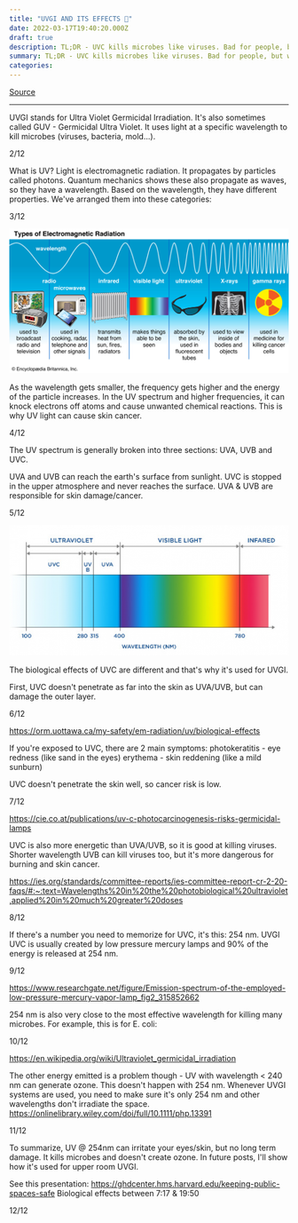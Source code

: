 ```yaml
---
title: "UVGI AND ITS EFFECTS 🧵"
date: 2022-03-17T19:40:20.000Z
draft: true
description: TL;DR - UVC kills microbes like viruses. Bad for people, but won't kill you. This post explains what UVGI is and what it does, not how it's used. If you want to know how it's used, see this
summary: TL;DR - UVC kills microbes like viruses. Bad for people, but won't kill you. This post explains what UVGI is and what it does, not how it's used. If you want to know how it's used, see this
categories:
---
```

[Source](https://twitter.com/joeyfox85/status/1504543175297359885)

---

UVGI stands for Ultra Violet Germicidal Irradiation. It's also sometimes called GUV - Germicidal Ultra Violet. It uses light at a specific wavelength to kill microbes (viruses, bacteria, mold...).

2/12

What is UV?
Light is electromagnetic radiation. It propagates by particles called photons. Quantum mechanics shows these also propagate as waves, so they have a wavelength. Based on the wavelength, they have different properties. We've arranged them into these categories:

3/12

![EM spectrum](/electromagnetic-spectrum.jpg)

As the wavelength gets smaller, the frequency gets higher and the energy of the particle increases. In the UV spectrum and higher frequencies, it can knock electrons off atoms and cause unwanted chemical reactions. This is why UV light can cause skin cancer.

4/12

The UV spectrum is generally broken into three sections: UVA, UVB and UVC.

UVA and UVB can reach the earth's surface from sunlight. UVC is stopped in the upper atmosphere and never reaches the surface. UVA & UVB are responsible for skin damage/cancer.

5/12

![Color spectrum](/color-spectrum.png)

The biological effects of UVC are different and that's why it's used for UVGI.

First, UVC doesn't penetrate as far into the skin as UVA/UVB, but can damage the outer layer.

6/12

https://orm.uottawa.ca/my-safety/em-radiation/uv/biological-effects

If you're exposed to UVC, there are 2 main symptoms:
photokeratitis  - eye redness (like sand in the eyes)
erythema - skin reddening (like a mild sunburn)

UVC doesn't penetrate the skin well, so cancer risk is low.

7/12

https://cie.co.at/publications/uv-c-photocarcinogenesis-risks-germicidal-lamps

UVC is also more energetic than UVA/UVB, so it is good at killing viruses. Shorter wavelength UVB can kill viruses too, but it's more dangerous for burning and skin cancer.

https://ies.org/standards/committee-reports/ies-committee-report-cr-2-20-faqs/#:~:text=Wavelengths%20in%20the%20photobiological%20ultraviolet,applied%20in%20much%20greater%20doses

8/12

If there's a number you need to memorize for UVC, it's this: 254 nm. UVGI UVC is usually created by low pressure mercury lamps and 90% of the energy is released at 254 nm.

9/12

https://www.researchgate.net/figure/Emission-spectrum-of-the-employed-low-pressure-mercury-vapor-lamp_fig2_315852662

254 nm is also very close to the most effective wavelength for killing many microbes. For example, this is for E. coli:

10/12

https://en.wikipedia.org/wiki/Ultraviolet_germicidal_irradiation

The other energy emitted is a problem though - UV with wavelength < 240 nm can generate ozone. This doesn't happen with 254 nm. Whenever UVGI systems are used, you need to make sure it's only 254 nm and other wavelengths don't irradiate the space.
https://onlinelibrary.wiley.com/doi/full/10.1111/php.13391

11/12

To summarize, UV @ 254nm can irritate your eyes/skin, but no long term damage. It kills microbes  and doesn't create ozone. In future posts, I'll show how it's used for upper room UVGI.

See this presentation: https://ghdcenter.hms.harvard.edu/keeping-public-spaces-safe
Biological effects between 7:17 & 19:50

12/12